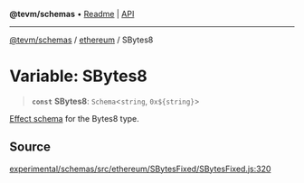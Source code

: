 **@tevm/schemas** • [Readme](../../README.md) \| [API](../../modules.md)

***

[@tevm/schemas](../../README.md) / [ethereum](../README.md) / SBytes8

# Variable: SBytes8

> **`const`** **SBytes8**: `Schema`\<`string`, ```0x${string}```\>

[Effect schema](https://github.com/Effect-TS/schema) for the Bytes8 type.

## Source

[experimental/schemas/src/ethereum/SBytesFixed/SBytesFixed.js:320](https://github.com/evmts/tevm-monorepo/blob/main/experimental/schemas/src/ethereum/SBytesFixed/SBytesFixed.js#L320)
